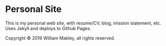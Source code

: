 # Personal Site

This is my personal web site, with resume/CV, blog, mission statement, etc.
Uses Jekyll and deploys to Github Pages.

Copyright © 2019 William Makley, all rights reserved.
